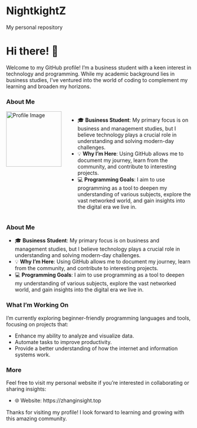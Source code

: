 # NightkightZ
My personal repository
# Hi there! 👋

Welcome to my GitHub profile! I’m a business student with a keen interest in technology and programming. While my academic background lies in business studies, I’ve ventured into the world of coding to complement my learning and broaden my horizons. 

### About Me  
<div style="display: flex; align-items: flex-start;">
  <img src="uploaded_image_path_here" alt="Profile Image" width="150" style="margin-right: 20px;">
  <div>
    <ul>
      <li>🎓 <strong>Business Student</strong>: My primary focus is on business and management studies, but I believe technology plays a crucial role in understanding and solving modern-day challenges.</li>
      <li>💡 <strong>Why I’m Here</strong>: Using GitHub allows me to document my journey, learn from the community, and contribute to interesting projects.</li>
      <li>💻 <strong>Programming Goals</strong>: I aim to use programming as a tool to deepen my understanding of various subjects, explore the vast networked world, and gain insights into the digital era we live in.</li>
    </ul>
  </div>
</div>



### About Me  

- 🎓 **Business Student**: My primary focus is on business and management studies, but I believe technology plays a crucial role in understanding and solving modern-day challenges. 
- 💡 **Why I’m Here**: Using GitHub allows me to document my journey, learn from the community, and contribute to interesting projects. 
- 💻 **Programming Goals**: I aim to use programming as a tool to deepen my understanding of various subjects, explore the vast networked world, and gain insights into the digital era we live in. 

### What I’m Working On  

I’m currently exploring beginner-friendly programming languages and tools, focusing on projects that:  

- Enhance my ability to analyze and visualize data.  
- Automate tasks to improve productivity.  
- Provide a better understanding of how the internet and information systems work. 

### More

Feel free to visit my personal website if you’re interested in collaborating or sharing insights:  

- 🌐 Website: https\://zhanginsight.top

Thanks for visiting my profile! I look forward to learning and growing with this amazing community.

